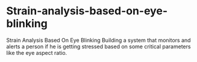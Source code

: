 # Strain-analysis-based-on-eye-blinking
Strain Analysis Based On Eye Blinking Building a system that monitors and alerts a person if he is getting stressed based on some critical parameters like the eye aspect ratio.
